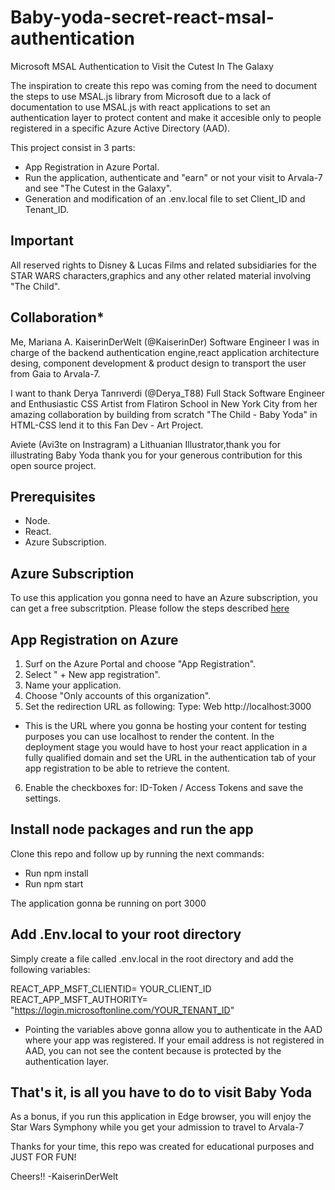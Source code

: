 # Baby-yoda-secret-react-msal-authentication
Microsoft MSAL Authentication to Visit the Cutest In The Galaxy

The inspiration to create this repo was coming from  the need to document the steps to use MSAL.js library from
Microsoft due to a lack of documentation to use MSAL.js with react applications to set an  authentication layer to protect content and make it accesible only  to people registered
in a specific Azure Active Directory (AAD).

This project consist in  3 parts: 

- App Registration in Azure Portal.
- Run the application, authenticate and "earn" or not your  visit  to Arvala-7 and  see "The Cutest in the Galaxy".
- Generation and modification of an .env.local file to set Client_ID and  Tenant_ID.

## Important
All reserved rights to Disney & Lucas Films and related subsidiaries for the STAR WARS characters,graphics and any other related material involving "The Child". 

## Collaboration*
Me, Mariana A. KaiserinDerWelt (@KaiserinDer) Software Engineer I was in charge of the backend authentication engine,react application architecture desing, component development & product design to transport the user from Gaia to Arvala-7.

I want to thank Derya Tanrıverdi (@Derya_T88) Full Stack Software Engineer  and Enthusiastic CSS Artist from Flatiron School in  New York City from her amazing collaboration by building from scratch "The Child - Baby Yoda" in HTML-CSS  lend it to this Fan Dev - Art Project.

Aviete (Avi3te on Instragram) a Lithuanian Illustrator,thank you for illustrating Baby Yoda thank you for your generous contribution for this open source project.

## Prerequisites
- Node.
- React.
- Azure Subscription.

## Azure Subscription
To use this application you gonna need to have an Azure subscription, you can get a free subscritption. Please follow the steps described [here](https://azure.microsoft.com/en-us/free/search/?&ef_id=CjwKCAjwmv-DBhAMEiwA7xYrd1hmMfFN8i542vQmJdaYGflXHBMjQ2fHkxLy3pYdnGSlbRg7kGzxexoCZZgQAvD_BwE:G:s&OCID=AID2100073_SEM_CjwKCAjwmv-DBhAMEiwA7xYrd1hmMfFN8i542vQmJdaYGflXHBMjQ2fHkxLy3pYdnGSlbRg7kGzxexoCZZgQAvD_BwE:G:s)

## App Registration on Azure
1. Surf on the Azure Portal and choose "App Registration".
2. Select " + New app registration".
3. Name your application.
4. Choose "Only accounts of this organization".
5. Set the redirection URL as following:
Type: Web  http://localhost:3000 

- This is the URL where you gonna be hosting your content
for testing purposes you can use localhost to render the content.
In the deployment stage you would have to host your react application in a fully qualified domain and set the URL in the 
authentication tab of your app registration to be able to retrieve the content.
6. Enable the checkboxes for: ID-Token / Access Tokens and save the settings.

## Install node packages and run the app
Clone this repo and follow up by running the next commands:
- Run npm install
- Run npm start

The application gonna be running on port 3000

## Add .Env.local to your root directory
Simply create a file called .env.local in the root directory
and add the following variables:

   REACT_APP_MSFT_CLIENTID= YOUR_CLIENT_ID
   REACT_APP_MSFT_AUTHORITY= "https://login.microsoftonline.com/YOUR_TENANT_ID"

- Pointing the variables above gonna allow you to authenticate in the AAD where your app was registered. If your email address is not registered in AAD, you can not see the content because is protected by the authentication layer.

## That's it, is all you have to do to visit Baby Yoda

As a bonus, if you run this application in Edge browser, you will enjoy the Star Wars Symphony while you get your admission to travel to Arvala-7


Thanks for your time, this repo was created for educational purposes and  JUST FOR FUN!

Cheers!!
-KaiserinDerWelt